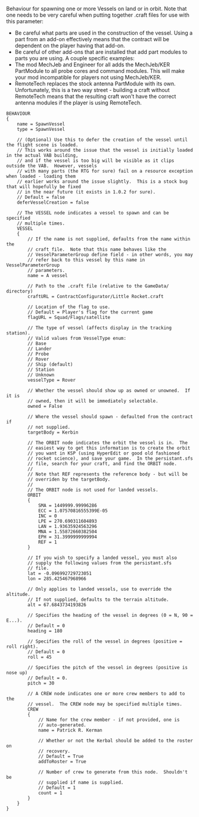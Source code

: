 Behaviour for spawning one or more Vessels on land or in orbit.  Note that one needs to be very careful when putting together .craft files for use with this parameter:

* Be careful what parts are used in the construction of the vessel.  Using a part from an add-on effectively means that the contract will be dependent on the player having that add-on.
* Be careful of other add-ons that are installed that add part modules to parts you are using.  A couple specific examples:
 * The mod MechJeb and Engineer for all adds the MechJeb/KER PartModule to all probe cores and command modules.  This will make your mod incompatible for players not using MechJeb/KER.
 * RemoteTech replaces the stock antenna PartModule with its own.  Unfortunately, this is a two way street - building a craft without RemoteTech means that the resulting craft won't have the correct antenna modules if the player is using RemoteTech.
```
BEHAVIOUR
{
    name = SpawnVessel
    type = SpawnVessel

    // (Optional) Use this to defer the creation of the vessel until the flight scene is loaded.
    // This works around the issue that the vessel is initially loaded in the actual VAB building,
    // and if the vessel is too big will be visible as it clips outside the VAB.  However, vessels
    // with many parts (the RTG for sure) fail on a resource exception when loaded - loading them
    // earlier works around the issue slightly.  This is a stock bug that will hopefully be fixed
    // in the near future (it exists in 1.0.2 for sure).
    // Default = false
    deferVesselCreation = false

    // The VESSEL node indicates a vessel to spawn and can be specified
    // multiple times.
    VESSEL
    {
        // If the name is not supplied, defaults from the name within the
        // craft file.  Note that this name behaves like the
        // VesselParameterGroup define field - in other words, you may
        // refer back to this vessel by this name in VesselParameterGroup
        // parameters.
        name = A vessel

        // Path to the .craft file (relative to the GameData/ directory)
        craftURL = ContractConfigurator/Little Rocket.craft

        // Location of the flag to use.
        // Default = Player's flag for the current game
        flagURL = Squad/Flags/satellite

        // The type of vessel (affects display in the tracking station).
        // Valid values from VesselType enum:
        // Base
        // Lander
        // Probe
        // Rover
        // Ship (default)
        // Station
        // Unknown
        vesselType = Rover

        // Whether the vessel should show up as owned or unowned.  If it is
        // owned, then it will be immediately selectable.
        owned = False

        // Where the vessel should spawn - defaulted from the contract if
        // not supplied.
        targetBody = Kerbin

        // The ORBIT node indicates the orbit the vessel is in.  The
        // easiest way to get this information is to create the orbit
        // you want in KSP (using HyperEdit or good old fashioned
        // rocket science), and save your game.  In the persistant.sfs
        // file, search for your craft, and find the ORBIT node.
        //
        // Note that REF represents the reference body - but will be
        // overriden by the targetBody.
        // 
        // The ORBIT node is not used for landed vessels.
        ORBIT
        {
            SMA = 1449999.99996286
            ECC = 1.07570816555399E-05
            INC = 0
            LPE = 270.690311604893
            LAN = 1.93635924563296
            MNA = 1.55872660382504
            EPH = 31.3999999999994
            REF = 1
        }

        // If you wish to specify a landed vessel, you must also 
        // supply the following values from the persistant.sfs
        // file.
        lat = -0.096992729723051
        lon = 285.425467968966

        // Only applies to landed vessels, use to override the altitude.
        // If not supplied, defaults to the terrain altitude.
        alt = 67.6843734193826

        // Specifies the heading of the vessel in degrees (0 = N, 90 = E...).
        // Default = 0
        heading = 180

        // Specifies the roll of the vessel in degrees (positive = roll right).
        // Default = 0
        roll = 45

        // Specifies the pitch of the vessel in degrees (positive is nose up)
        // Default = 0.
        pitch = 30

        // A CREW node indicates one or more crew members to add to the
        // vessel.  The CREW node may be specified multiple times.
        CREW
        {
            // Name for the crew member - if not provided, one is
            // auto-generated.
            name = Patrick R. Kerman

            // Whether or not the Kerbal should be added to the roster on 
            // recovery.
            // Default = True
            addToRoster = True

            // Number of crew to generate from this node.  Shouldn't be
            // supplied if name is supplied.
            // Default = 1
            count = 1
        }
    }
}
```

